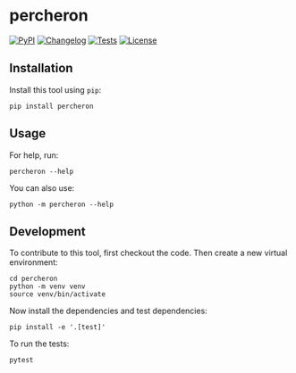 # percheron

[![PyPI](https://img.shields.io/pypi/v/percheron.svg)](https://pypi.org/project/percheron/)
[![Changelog](https://img.shields.io/github/v/release/glasnt/percheron?include_prereleases&label=changelog)](https://github.com/glasnt/percheron/releases)
[![Tests](https://github.com/glasnt/percheron/workflows/Test/badge.svg)](https://github.com/glasnt/percheron/actions?query=workflow%3ATest)
[![License](https://img.shields.io/badge/license-Apache%202.0-blue.svg)](https://github.com/glasnt/percheron/blob/master/LICENSE)



## Installation

Install this tool using `pip`:

    pip install percheron

## Usage

For help, run:

    percheron --help

You can also use:

    python -m percheron --help

## Development

To contribute to this tool, first checkout the code. Then create a new virtual environment:

    cd percheron
    python -m venv venv
    source venv/bin/activate

Now install the dependencies and test dependencies:

    pip install -e '.[test]'

To run the tests:

    pytest
